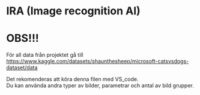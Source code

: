 # IRA (Image recognition AI)

# OBS!!! 
För all data från projektet gå till\
https://www.kaggle.com/datasets/shaunthesheep/microsoft-catsvsdogs-dataset/data  

Det rekomenderas att köra denna filen med VS_code.\
Du kan använda andra typer av bilder, parametrar och antal av bild grupper.
